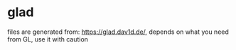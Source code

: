 # glad
files are generated from: https://glad.dav1d.de/, depends on what you need from GL, use it with caution
